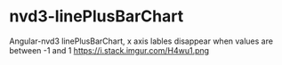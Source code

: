 # nvd3-linePlusBarChart
Angular-nvd3 linePlusBarChart, x axis lables disappear when values are between -1 and 1
https://i.stack.imgur.com/H4wu1.png
